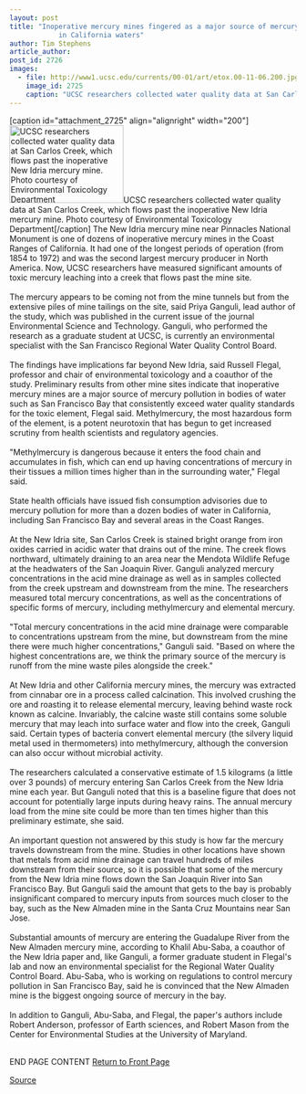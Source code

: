 ```yaml
---
layout: post
title: "Inoperative mercury mines fingered as a major source of mercury contamination
			in California waters"
author: Tim Stephens
article_author: 
post_id: 2726
images:
  - file: http://www1.ucsc.edu/currents/00-01/art/etox.00-11-06.200.jpg
    image_id: 2725
    caption: "UCSC researchers collected water quality data at San Carlos Creek, which flows past the inoperative New Idria mercury mine. Photo courtesy of Environmental Toxicology Department"
---
```


[caption id="attachment_2725" align="alignright" width="200"]<a href="http://dev-ucsc-news.pantheonsite.io/wp-content/uploads/2000/11/etox.00-11-06.200.jpg"><img class="size-full wp-image-2725" src="http://dev-ucsc-news.pantheonsite.io/wp-content/uploads/2000/11/etox.00-11-06.200.jpg" alt="UCSC researchers collected water quality data at San Carlos Creek, which flows past the inoperative New Idria mercury mine. Photo courtesy of Environmental Toxicology Department" width="200" height="136" /></a>UCSC researchers collected water quality data at San Carlos Creek, which flows past the inoperative New Idria mercury mine. Photo courtesy of Environmental Toxicology Department[/caption]
The New Idria mercury mine near Pinnacles National Monument is one of dozens of inoperative mercury mines in the Coast Ranges of California. It had one of the longest periods of operation (from 1854 to 1972) and was the second largest mercury producer in North America. Now, UCSC researchers have measured significant amounts of toxic mercury leaching into a creek that flows past the mine site.<br>
<br>
The mercury appears to be coming not from the mine tunnels but from the extensive piles of mine tailings on the site, said Priya Ganguli, lead author of the study, which was published in the current issue of the journal Environmental Science and Technology. Ganguli, who performed the research as a graduate student at UCSC, is currently an environmental specialist with the San Francisco Regional Water Quality Control Board.<br>
<br>
The findings have implications far beyond New Idria, said Russell Flegal, professor and chair of environmental toxicology and a coauthor of the study. Preliminary results from other mine sites indicate that inoperative mercury mines are a major source of mercury pollution in bodies of water such as San Francisco Bay that consistently exceed water quality standards for the toxic element, Flegal said. Methylmercury, the most hazardous form of the element, is a potent neurotoxin that has begun to get increased scrutiny from health scientists and regulatory agencies.<br>
<br>
"Methylmercury is dangerous because it enters the food chain and accumulates in fish, which can end up having concentrations of mercury in their tissues a million times higher than in the surrounding water," Flegal said.<br>
<br>
State health officials have issued fish consumption advisories due to mercury pollution for more than a dozen bodies of water in California, including San Francisco Bay and several areas in the Coast Ranges.<br>
<br>
At the New Idria site, San Carlos Creek is stained bright orange from iron oxides carried in acidic water that drains out of the mine. The creek flows northward, ultimately draining to an area near the Mendota Wildlife Refuge at the headwaters of the San Joaquin River. Ganguli analyzed mercury concentrations in the acid mine drainage as well as in samples collected from the creek upstream and downstream from the mine. The researchers measured total mercury concentrations, as well as the concentrations of specific forms of mercury, including methylmercury and elemental mercury.<br>
<br>
"Total mercury concentrations in the acid mine drainage were comparable to concentrations upstream from the mine, but downstream from the mine there were much higher concentrations," Ganguli said. "Based on where the highest concentrations are, we think the primary source of the mercury is runoff from the mine waste piles alongside the creek."<br>
<br>
At New Idria and other California mercury mines, the mercury was extracted from cinnabar ore in a process called calcination. This involved crushing the ore and roasting it to release elemental mercury, leaving behind waste rock known as calcine. Invariably, the calcine waste still contains some soluble mercury that may leach into surface water and flow into the creek, Ganguli said. Certain types of bacteria convert elemental mercury (the silvery liquid metal used in thermometers) into methylmercury, although the conversion can also occur without microbial activity.<br>
<br>
The researchers calculated a conservative estimate of 1.5 kilograms (a little over 3 pounds) of mercury entering San Carlos Creek from the New Idria mine each year. But Ganguli noted that this is a baseline figure that does not account for potentially large inputs during heavy rains. The annual mercury load from the mine site could be more than ten times higher than this preliminary estimate, she said.<br>
<br>
An important question not answered by this study is how far the mercury travels downstream from the mine. Studies in other locations have shown that metals from acid mine drainage can travel hundreds of miles downstream from their source, so it is possible that some of the mercury from the New Idria mine flows down the San Joaquin River into San Francisco Bay. But Ganguli said the amount that gets to the bay is probably insignificant compared to mercury inputs from sources much closer to the bay, such as the New Almaden mine in the Santa Cruz Mountains near San Jose.<br>
<br>
Substantial amounts of mercury are entering the Guadalupe River from the New Almaden mercury mine, according to Khalil Abu-Saba, a coauthor of the New Idria paper and, like Ganguli, a former graduate student in Flegal's lab and now an environmental specialist for the Regional Water Quality Control Board. Abu-Saba, who is working on regulations to control mercury pollution in San Francisco Bay, said he is convinced that the New Almaden mine is the biggest ongoing source of mercury in the bay.<br>
<br>
In addition to Ganguli, Abu-Saba, and Flegal, the paper's authors include Robert Anderson, professor of Earth sciences, and Robert Mason from the Center for Environmental Studies at the University of Maryland.
<p>
  <br>
  END PAGE CONTENT <a href="../../index.html">Return to Front Page</a> <img align="bottom" alt=" " border="0" height="1" src="../../images/trans.gif" width="385">
</p>
<p><a href="http://www1.ucsc.edu/currents/00-01/11-06/pollution.html" title="Permalink to pollution">Source</a></p>
